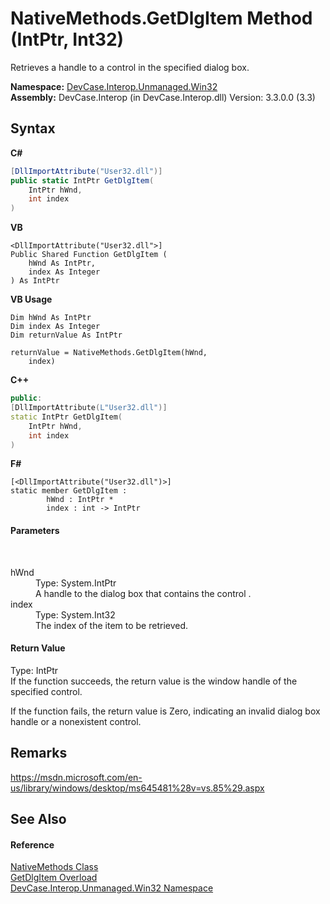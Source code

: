 # NativeMethods.GetDlgItem Method (IntPtr, Int32)
 

Retrieves a handle to a control in the specified dialog box.

**Namespace:**&nbsp;<a href="N_DevCase_Interop_Unmanaged_Win32">DevCase.Interop.Unmanaged.Win32</a><br />**Assembly:**&nbsp;DevCase.Interop (in DevCase.Interop.dll) Version: 3.3.0.0 (3.3)

## Syntax

**C#**<br />
``` C#
[DllImportAttribute("User32.dll")]
public static IntPtr GetDlgItem(
	IntPtr hWnd,
	int index
)
```

**VB**<br />
``` VB
<DllImportAttribute("User32.dll">]
Public Shared Function GetDlgItem ( 
	hWnd As IntPtr,
	index As Integer
) As IntPtr
```

**VB Usage**<br />
``` VB Usage
Dim hWnd As IntPtr
Dim index As Integer
Dim returnValue As IntPtr

returnValue = NativeMethods.GetDlgItem(hWnd, 
	index)
```

**C++**<br />
``` C++
public:
[DllImportAttribute(L"User32.dll")]
static IntPtr GetDlgItem(
	IntPtr hWnd, 
	int index
)
```

**F#**<br />
``` F#
[<DllImportAttribute("User32.dll")>]
static member GetDlgItem : 
        hWnd : IntPtr * 
        index : int -> IntPtr 

```


#### Parameters
&nbsp;<dl><dt>hWnd</dt><dd>Type: System.IntPtr<br />A handle to the dialog box that contains the control .</dd><dt>index</dt><dd>Type: System.Int32<br />The index of the item to be retrieved.</dd></dl>

#### Return Value
Type: IntPtr<br />If the function succeeds, the return value is the window handle of the specified control. 

 If the function fails, the return value is Zero, indicating an invalid dialog box handle or a nonexistent control.

## Remarks
<a href="https://msdn.microsoft.com/en-us/library/windows/desktop/ms645481%28v=vs.85%29.aspx" target="_blank">https://msdn.microsoft.com/en-us/library/windows/desktop/ms645481%28v=vs.85%29.aspx</a>

## See Also


#### Reference
<a href="T_DevCase_Interop_Unmanaged_Win32_NativeMethods">NativeMethods Class</a><br /><a href="Overload_DevCase_Interop_Unmanaged_Win32_NativeMethods_GetDlgItem">GetDlgItem Overload</a><br /><a href="N_DevCase_Interop_Unmanaged_Win32">DevCase.Interop.Unmanaged.Win32 Namespace</a><br />